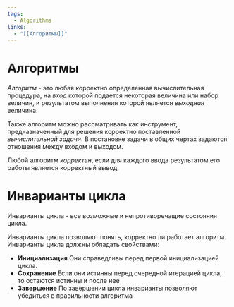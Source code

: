 ```yaml
---
tags:
  - Algorithms
links:
  - "[[Алгоритмы]]"
---
```

# Алгоритмы

*Алгоритм* - это любая корректно определенная вычислительная процедура, на *вход* которой подается некоторая величина или набор величин, и результатом выполнения которой является *выходная* величина.

Также алгоритм можно рассматривать как инструмент, предназначенный для решения корректно поставленной *вычислительной задачи*. В постановке задачи в общих чертах задаются отношения между входом и выходом.

Любой алгоритм *корректен*, если для каждого ввода результатом его работы является корректный вывод.

# Инварианты цикла

Инварианты цикла - все возможные и непротиворечащие состояния цикла.

Инварианты цикла позволяют понять, корректно ли работает алгоритм.
Инварианты цикла должны обладать свойствами:
- **Инициализация** Они справедливы перед первой инициализацией цикла.
- **Сохранение** Если они истинны перед очередной итерацией цикла, то остаются истинны и после нее
- **Завершение** По завершении цикла инварианты позволяют убедиться в правильности алгоритма